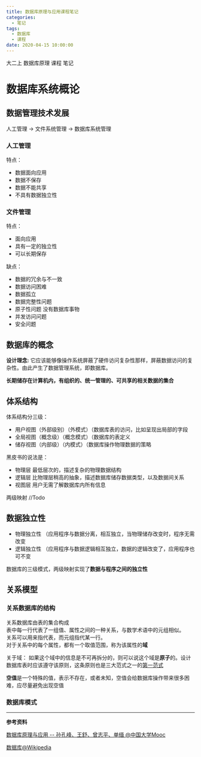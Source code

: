 ```yaml
---
title: 数据库原理与应用课程笔记
categories:
  - 笔记
tags:
  - 数据库
  - 课程
date: 2020-04-15 10:00:00
---
```


大二上 数据库原理 课程 笔记 

<!--more-->

# 数据库系统概论

## 数据管理技术发展

人工管理 -> 文件系统管理 -> 数据库系统管理

### 人工管理

特点：

- 数据面向应用
- 数据不保存
- 数据不能共享
- 不具有数据独立性

### 文件管理

特点：

- 面向应用
- 具有一定的独立性
- 可以长期保存

缺点：

- 数据的冗余与不一致
- 数据访问困难
- 数据孤立
- 数据完整性问题
- 原子性问题 没有数据库事物
- 并发访问问题
- 安全问题

## 数据库的概念

**设计理念:** 它应该能够像操作系统屏蔽了硬件访问复杂性那样，屏蔽数据访问的复杂性。由此产生了数据管理系统，即数据库。

**长期储存在计算机内，有组织的、统一管理的、可共享的相关数据的集合**

## 体系结构

体系结构分三级：

- 用户视图（外部级别）（外模式）（数据库表的访问，比如呈现出局部的字段
- 全局视图（概念级）（概念模式）（数据库的表定义
- 储存视图（内部级）（内模式）（数据库操作物理数据的策略

黑皮书的说法是：

- 物理层 最低层次的，描述复杂的物理数据结构
- 逻辑层 比物理层稍高的抽象，描述数据库储存数据类型，以及数据间关系
- 视图层 用户无需了解数据库内所有信息

两级映射 //Todo

## 数据独立性

- 物理独立性 （应用程序与数据分离，相互独立，当物理储存改变时，程序无需改变
- 逻辑独立性 （应用程序与数据逻辑相互独立，数据的逻辑改变了，应用程序也可不变

数据库的三级模式，两级映射实现了**数据与程序之间的独立性**

## 关系模型

### 关系数据库的结构

关系数据库由表的集合构成  
表中每一行代表了一组值、属性之间的一种关系，与数学术语中的元组相似。  
关系可以用来指代表，而元组指代某一行。  
对于关系中的每个属性，都有一个取值范围，称为该属性的**域**

关于域：
如果这个域中的信息是不可再拆分的，则可以说这个域是**原子**的。设计数据库表时应该遵守该原则，这条原则也是三大范式之一的[第一范式](https://zh.wikipedia.org/wiki/%E7%AC%AC%E4%B8%80%E6%AD%A3%E8%A6%8F%E5%8C%96)

**空值**是一个特殊的值，表示不存在，或者未知，空值会给数据库操作带来很多困难，应尽量避免出现空值

### 数据库模式



---

**参考资料**

[数据库原理与应用 -- 孙孔峰、王舒、曾志平、单缅 @中国大学Mooc](https://www.icourse163.org/spoc/learn/GDY345-1451774169)

[数据库@Wikipedia](https://zh.wikipedia.org/wiki/%E6%95%B0%E6%8D%AE%E5%BA%93)

